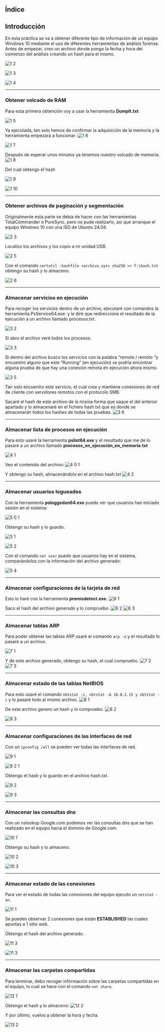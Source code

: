 ## Índice


## Introducción

En esta práctica se va a obtener diferente tipo de información de un equipo Windows 10 mediante el uso de diferentes herramientas de análisis forense. 
Antes de empezar, creo un archivo donde pongo la fecha y hora del comienzo del análisis creando un hash para el mismo.

![1 2](https://github.com/user-attachments/assets/420d400c-7264-4d8a-aece-40b295220d22)

![1 3](https://github.com/user-attachments/assets/f0fc67bf-b6a6-4b07-934d-ec9a00f5f7a6)

![1 4](https://github.com/user-attachments/assets/41c151b8-280c-4ede-a316-6fabeced7a70)


---
### Obtener volcado de RAM
Para esta primera obtención voy a usar la herramienta **DumpIt.txt**

![1 5](https://github.com/user-attachments/assets/ce38ce06-70f7-4936-8fb4-3de94f34633b)


Ya ejecutada, tan solo hemos de confirmar la adquisición de la memoria y la herramienta empezará a funcionar:
![1 6](https://github.com/user-attachments/assets/b168c975-bfb8-463e-8d65-cfd69281f681)


![1 7](https://github.com/user-attachments/assets/e4580c52-5f6f-4c7f-a906-80ec44084113)


Después de esperar unos minutos ya tenemos nuestro volcado de memoria.
![1 8](https://github.com/user-attachments/assets/dc1ed20a-12f3-471c-b125-1dad2fe63f6a)


Del cual obtengo el hash

![1 9](https://github.com/user-attachments/assets/971ad78b-abe7-4526-87e0-a764cd6d5060)


![1 10](https://github.com/user-attachments/assets/b5673202-fe5a-4bbd-9112-3264632497b3)

---
### Obtener archivos de paginación y segmentación

Originalmente esta parte se debía de hacer con las herramientas TotalCommander o PureSync, pero no pude realizarlo, así que arranque el equipo Windows 10 con una ISO de Ubuntu 24.04.


![2 3](https://github.com/user-attachments/assets/2f7109ba-27fd-48cf-bf3d-b6e240625a74)


Localizo los archivos y los copio a mi unidad USB.

![2 5](https://github.com/user-attachments/assets/419e51a6-717d-45d9-826a-cb4408acc165)


Con el comando `certutil -hashfile <archivo.sys> sha256 >> f:\hash.txt` obtengo su hash y lo almaceno.

![2 6](https://github.com/user-attachments/assets/5c4e9310-93dc-46f5-a0c2-b3a13f8430e1)

---

### Almacenar servicios en ejecución

Para recoger los servicios dentro de un archivo, ejecutaré con comandos la herramienta PsService64.exe. y le diré que redireccione el resultado de la ejecución a un archivo llamado procesos.txt.

![3 2](https://github.com/user-attachments/assets/394b5f25-b8dd-45b8-8293-fd5a6c006966)


Si abro el archivo veré todos los procesos:

![3 3](https://github.com/user-attachments/assets/f23e9852-c854-4e8b-95b2-ad8ad7e9d571)


Si dentro del archivo busco los servicios con la palabra “remote / remoto “y encuentro alguno que este “Running” (en ejecución) se podría encontrar alguna prueba de que hay una conexión remota en ejecución ahora mismo.

![3 5](https://github.com/user-attachments/assets/5325407d-4108-4536-a2a7-09bc0849b8d3)


Tan solo encuentro este servicio, el cual crea y mantiene conexiones de red de cliente con servidores remotos con el protocolo SMB. 

Sacaré el hash de este archivo de la misma forma que saque el del anterior apartado y lo almacenaré en el fichero hash.txt que es donde se almacenarán todos los hashes de todas las pruebas.
![3 6](https://github.com/user-attachments/assets/d4424eb2-e063-48d9-871a-a9abd91f5f18)

---

### Almacenar lista de procesos en ejecución

Para esto usaré la herramienta **pslist64.exe** y el resultado que me de lo pasaré a un archivo llamado **procesos_en_ejecución_en_memoria.txt**

![4 1](https://github.com/user-attachments/assets/c911070b-fb07-48c7-9a02-551408b832e7)


Veo el contenido del archivo:
![4 0 1](https://github.com/user-attachments/assets/051a7b10-21e7-4841-a136-dfc098e6cb33)


Y obtengo su hash, almacenándolo en el archivo hash.txt
![4 2](https://github.com/user-attachments/assets/0d4e791c-5009-486f-9a34-012b36d00bee)

---

### Almacenar usuarios logueados

Con la herramienta **psloggedon64.exe** puedo ver que usuarios han iniciado sesión en el sistema:

![5 0 1](https://github.com/user-attachments/assets/42dfa932-2b95-4be8-9cd5-baa80e80d23e)


Obtengo su hash y lo guardo.

![5 1](https://github.com/user-attachments/assets/09ba9f1a-19bb-4a8f-bf82-5aa99a23d64e)


![5 2](https://github.com/user-attachments/assets/2fcfb8ab-12bd-471e-99cc-ddb904846c1f)


Con el comando `net user` puedo que usuarios hay en el sistema, comparándolos con la información del archivo generado:

![5 4](https://github.com/user-attachments/assets/a62c8e9c-42db-4894-9a60-6724c562a45f)


---

### Almacenar configuraciones de la tarjeta de red

Esto lo haré con la herramienta **promisdetect.exe.**
![6 1](https://github.com/user-attachments/assets/1753a54b-41c7-4cac-8e9c-5c39c18a1862)


Saco el hash del archivo generado y lo compruebo:
![6 2](https://github.com/user-attachments/assets/f92c84bb-388a-4cfd-a3d4-94bd87c284be)
![6 3](https://github.com/user-attachments/assets/7d369ab1-8603-46c1-9eb7-70c8bdcf841e)

--- 

### Almacenar tablas ARP

Para poder obtener las tablas ARP usaré el comando `arp -a` y el resultado lo pasaré a un archivo.

![7 1](https://github.com/user-attachments/assets/4a152617-7230-4401-a75b-34338a7ab6d1)


Y de este archivo generado, obtengo su hash, el cual compruebo.
![7 2](https://github.com/user-attachments/assets/84668fdf-3a3a-4f75-80ed-83ca88da02cc)
![7 3](https://github.com/user-attachments/assets/a40ffe4a-57d8-45ee-b9dd-2eaca2b91916)

---

### Almacenar estado de las tablas NetBIOS

Para esto usaré el comando `nbtstat -s, nbtstat -A 10.0.2.15 y nbtstat -c` y lo pasaré todo al mismo archivo.
![8 1](https://github.com/user-attachments/assets/914496b1-59c0-4a57-a6f9-f8b0c6efff25)


De este archivo genero un hash y lo compruebo.
![8 2](https://github.com/user-attachments/assets/80136846-5d26-4774-8eea-43568c7c4697)

![8 3](https://github.com/user-attachments/assets/0832ab93-07b0-46c2-b00e-34a7ac26406e)

---

### Almacenar configuraciones de las interfaces de red

Con un `ipconfig /all`  se pueden ver todas las interfaces de red.

![9 1](https://github.com/user-attachments/assets/3a78ae7b-40c0-4ed5-8ce5-5f2a1fa87ce9)


![9 2 1](https://github.com/user-attachments/assets/f51cd980-0c53-4f4d-bf08-a399c15940ff)


Obtengo el hash y lo guardo en el archivo hash.txt.

![9 2](https://github.com/user-attachments/assets/971a34d4-7b26-4d59-9b54-8f909264c3aa)


![9 3](https://github.com/user-attachments/assets/5a10fb64-028e-4a35-b1cf-de14c9d6bc46)


---

### Almacenar las consultas dns

Con un nslookup Google.com podemos ver las consultas dns que se han realizado en el equipo hacia el dominio de Google.com.

![10 1](https://github.com/user-attachments/assets/1e8a5914-ead0-4850-ae3d-61de765a50b9)


Obtengo su hash y lo almaceno.

![10 2](https://github.com/user-attachments/assets/a7f85b56-b9d1-441c-b194-ab873d462844)


![10 3](https://github.com/user-attachments/assets/07f90764-175b-448c-b622-85607735e080)


---

### Almacenar estado de las conexiones

Para ver el estado de todas las conexiones del equipo ejecuto un `netstat -an`.

![11 1](https://github.com/user-attachments/assets/f0712f73-7868-43a4-9fff-7117226eaa05)


Se pueden observar 2 conexiones que están **ESTABLISHED** las cuales apuntas a 1 sitio web. 

Obtengo el hash del archivo generado.

![11 3](https://github.com/user-attachments/assets/6c4d7a8f-c3ae-4fcc-aae6-3d6ed1357ea1)


![11 3](https://github.com/user-attachments/assets/3e624703-253b-49b7-8417-fc7da4bbc8a7)

---

### Almacenar las carpetas compartidas

Para terminar, debo recoger información sobre las carpetas compartidas en el equipo, lo cual se hace con el comando `net share`.

![12 1](https://github.com/user-attachments/assets/5871957a-1c1d-4179-b76c-6222540e6d64)


Obtengo el hash y lo almaceno:
![12 2](https://github.com/user-attachments/assets/d1d975cb-9b2b-4dd8-8f08-f703fd739c8f)


Y por último, vuelvo a obtener la hora y fecha.

![13 2](https://github.com/user-attachments/assets/8754b90d-838b-4657-b32e-0bf730c9ed33)


